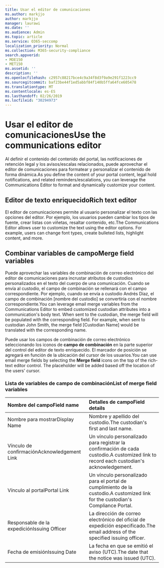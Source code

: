 ```yaml
---
title: Usar el editor de comunicaciones
ms.author: markjjo
author: markjjo
manager: laurawi
ms.date: ''
ms.audience: Admin
ms.topic: article
ms.service: O365-seccomp
localization_priority: Normal
ms.collection: M365-security-compliance
search.appverid:
- MOE150
- MET150
ms.assetid: ''
description: ''
ms.openlocfilehash: c2957c88217bce4c9a34f8d3f9a9e291f1223cc9
ms.sourcegitcommit: baf23be44f1ed5abbf84f140b5ffa64fce605478
ms.translationtype: MT
ms.contentlocale: es-ES
ms.lasthandoff: 02/26/2019
ms.locfileid: "30294973"
---
```

# <a name="use-the-communications-editor"></a><span data-ttu-id="63235-102">Usar el editor de comunicaciones</span><span class="sxs-lookup"><span data-stu-id="63235-102">Use the communications editor</span></span>

<span data-ttu-id="63235-103">Al definir el contenido del contenido del portal, las notificaciones de retención legal y los avisos/escalas relacionados, puede aprovechar el editor de comunicaciones para formatear y personalizar el contenido de forma dinámica.</span><span class="sxs-lookup"><span data-stu-id="63235-103">As you define the content of your portal content, legal hold notifications, and related reminders/escalations, you can leverage the Communications Editor to format and dynamically customize your content.</span></span>

## <a name="rich-text-editor"></a><span data-ttu-id="63235-104">Editor de texto enriquecido</span><span class="sxs-lookup"><span data-stu-id="63235-104">Rich text editor</span></span> 

<span data-ttu-id="63235-p101">El editor de comunicaciones permite al usuario personalizar el texto con las opciones del editor. Por ejemplo, los usuarios pueden cambiar los tipos de fuente, crear listas con viñetas, resaltar contenido, etc.</span><span class="sxs-lookup"><span data-stu-id="63235-p101">The Communications Editor allows user to customize the text using the editor options. For example, users can change font types, create bulleted lists, highlight content, and more.</span></span> 

## <a name="merge-field-variables"></a><span data-ttu-id="63235-107">Combinar variables de campo</span><span class="sxs-lookup"><span data-stu-id="63235-107">Merge field variables</span></span>

<span data-ttu-id="63235-p102">Puede aprovechar las variables de combinación de correo electrónico del editor de comunicaciones para incrustar atributos de custodios personalizados en el texto del cuerpo de una comunicación. Cuando se envía al custodio, el campo de combinación se rellenará con el campo correspondiente. Por ejemplo, cuando se envía a custodio Andrés Díaz, el campo de combinación [nombre del custodio] se convertiría con el nombre correspondiente.</span><span class="sxs-lookup"><span data-stu-id="63235-p102">You can leverage email merge variables from the Communications Editor to embed customized custodian attributes into a communication's body text. When sent to the custodian, the merge field will be populated with the corresponding field. For example, when sent to custodian John Smith, the merge field [Custodian Name] would be translated with the corresponding name.</span></span> 

<span data-ttu-id="63235-p103">Puede usar los campos de combinación de correo electrónico seleccionando los iconos de **campo de combinación** en la parte superior del control del editor de texto enriquecido. El marcador de posición se agregará en función de la ubicación del cursor de los usuarios.</span><span class="sxs-lookup"><span data-stu-id="63235-p103">You can use email merge fields by selecting the **Merge field** icons on the top of the rich-text editor control. The placeholder will be added based off the location of the users' cursor.</span></span> 

### <a name="list-of-merge-field-variables"></a><span data-ttu-id="63235-113">Lista de variables de campo de combinación</span><span class="sxs-lookup"><span data-stu-id="63235-113">List of merge field variables</span></span>

| <span data-ttu-id="63235-114">Nombre del campo</span><span class="sxs-lookup"><span data-stu-id="63235-114">Field name</span></span>                  | <span data-ttu-id="63235-115">Detalles de campo</span><span class="sxs-lookup"><span data-stu-id="63235-115">Field details</span></span> | 
| :------------------- | :------------------- |
| <span data-ttu-id="63235-116">Nombre para mostrar</span><span class="sxs-lookup"><span data-stu-id="63235-116">Display Name</span></span>  | <span data-ttu-id="63235-117">Nombre y apellido del custodio.</span><span class="sxs-lookup"><span data-stu-id="63235-117">The custodian's first and last name.</span></span> | 
| <span data-ttu-id="63235-118">Vínculo de confirmación</span><span class="sxs-lookup"><span data-stu-id="63235-118">Acknowledgement Link</span></span> | <span data-ttu-id="63235-119">Un vínculo personalizado para registrar la confirmación de cada custodio.</span><span class="sxs-lookup"><span data-stu-id="63235-119">A customized link to record each custodian's acknowledgement.</span></span>|                 |
| <span data-ttu-id="63235-120">Vínculo al portal</span><span class="sxs-lookup"><span data-stu-id="63235-120">Portal Link</span></span>     | <span data-ttu-id="63235-121">Un vínculo personalizado para el portal de cumplimiento de la custodio.</span><span class="sxs-lookup"><span data-stu-id="63235-121">A customized link for the custodian's Compliance Portal.</span></span>|                |
| <span data-ttu-id="63235-122">Responsable de la expedición</span><span class="sxs-lookup"><span data-stu-id="63235-122">Issuing Officer</span></span>                   | <span data-ttu-id="63235-123">La dirección de correo electrónico del oficial de expedición especificado.</span><span class="sxs-lookup"><span data-stu-id="63235-123">The email address of the specified issuing officer.</span></span>|                   |
| <span data-ttu-id="63235-124">Fecha de emisión</span><span class="sxs-lookup"><span data-stu-id="63235-124">Issuing Date</span></span>                   | <span data-ttu-id="63235-125">La fecha en que se emitió el aviso (UTC).</span><span class="sxs-lookup"><span data-stu-id="63235-125">The date that the notice was issued (UTC).</span></span>              |